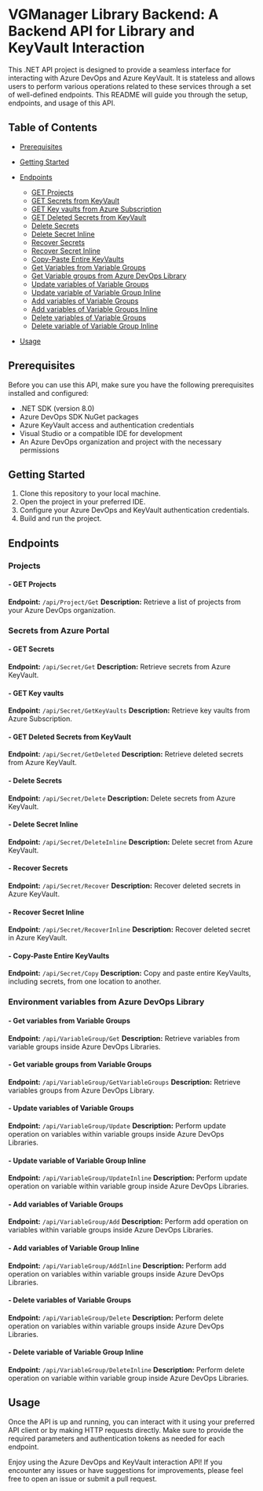 # VGManager Library Backend: A Backend API for Library and KeyVault Interaction

This .NET API project is designed to provide a seamless interface for interacting with Azure DevOps and Azure KeyVault. It is stateless and allows users to perform various operations related to these services through a set of well-defined endpoints. This README will guide you through the setup, endpoints, and usage of this API.

## Table of Contents
- [Prerequisites](#prerequisites)
- [Getting Started](#getting-started)
- [Endpoints](#endpoints)
  - [GET Projects](#get-projects)
  - [GET Secrets from KeyVault](#get-secrets)
  - [GET Key vaults from Azure Subscription](#get-key-vaults)
  - [GET Deleted Secrets from KeyVault](#get-deleted-secrets-from-keyvault)
  - [Delete Secrets](#delete-secrets)
  - [Delete Secret Inline](#delete-secret-inline)
  - [Recover Secrets](#recover-secrets)
  - [Recover Secret Inline](#recover-secret-inline)
  - [Copy-Paste Entire KeyVaults](#copy-paste-entire-keyvaults)
  - [Get Variables from Variable Groups](#get-variables-from-variable-groups)
  - [Get Variable groups from Azure DevOps Library](#get-variable-groups-from-variable-groups)
  - [Update variables of Variable Groups](#update-variables-of-variable-groups)
  - [Update variable of Variable Group Inline](#update-variable-of-variable-group-inline)
  - [Add variables of Variable Groups](#add-variables-of-variable-groups)
  - [Add variables of Variable Groups Inline](#add-variables-of-variable-group-inline)
  - [Delete variables of Variable Groups](#delete-variables-of-variable-groups)
  - [Delete variable of Variable Group Inline](#delete-variable-of-variable-group-inline)

- [Usage](#usage)

## Prerequisites
Before you can use this API, make sure you have the following prerequisites installed and configured:

- .NET SDK (version 8.0)
- Azure DevOps SDK NuGet packages
- Azure KeyVault access and authentication credentials
- Visual Studio or a compatible IDE for development
- An Azure DevOps organization and project with the necessary permissions

## Getting Started
1. Clone this repository to your local machine.
2. Open the project in your preferred IDE.
3. Configure your Azure DevOps and KeyVault authentication credentials.
4. Build and run the project.

## Endpoints

### Projects
#### - GET Projects

**Endpoint:** `/api/Project/Get`
**Description:** Retrieve a list of projects from your Azure DevOps organization.

### Secrets from Azure Portal
#### - GET Secrets

**Endpoint:** `/api/Secret/Get`
**Description:** Retrieve secrets from Azure KeyVault.

#### - GET Key vaults

**Endpoint:** `/api/Secret/GetKeyVaults`
**Description:** Retrieve key vaults from Azure Subscription.

#### - GET Deleted Secrets from KeyVault

**Endpoint:** `/api/Secret/GetDeleted`
**Description:** Retrieve deleted secrets from Azure KeyVault.

#### - Delete Secrets

**Endpoint:** `/api/Secret/Delete`
**Description:** Delete secrets from Azure KeyVault.

#### - Delete Secret Inline

**Endpoint:** `/api/Secret/DeleteInline`
**Description:** Delete secret from Azure KeyVault.

#### - Recover Secrets

**Endpoint:** `/api/Secret/Recover`
**Description:** Recover deleted secrets in Azure KeyVault.

#### - Recover Secret Inline

**Endpoint:** `/api/Secret/RecoverInline`
**Description:** Recover deleted secret in Azure KeyVault.

#### - Copy-Paste Entire KeyVaults

**Endpoint:** `/api/Secret/Copy`
**Description:** Copy and paste entire KeyVaults, including secrets, from one location to another.

### Environment variables from Azure DevOps Library

#### - Get variables from Variable Groups

**Endpoint:** `/api/VariableGroup/Get`
**Description:** Retrieve variables from variable groups inside Azure DevOps Libraries.

#### - Get variable groups from Variable Groups

**Endpoint:** `/api/VariableGroup/GetVariableGroups`
**Description:** Retrieve variables groups from Azure DevOps Library.

#### - Update variables of Variable Groups

**Endpoint:** `/api/VariableGroup/Update`
**Description:** Perform update operation on variables within variable groups inside Azure DevOps Libraries.

#### - Update variable of Variable Group Inline

**Endpoint:** `/api/VariableGroup/UpdateInline`
**Description:** Perform update operation on variable within variable group inside Azure DevOps Libraries.

#### - Add variables of Variable Groups

**Endpoint:** `/api/VariableGroup/Add`
**Description:** Perform add operation on variables within variable groups inside Azure DevOps Libraries.

#### - Add variables of Variable Group Inline

**Endpoint:** `/api/VariableGroup/AddInline`
**Description:** Perform add operation on variables within variable groups inside Azure DevOps Libraries.

#### - Delete variables of Variable Groups

**Endpoint:** `/api/VariableGroup/Delete`
**Description:** Perform delete operation on variables within variable groups inside Azure DevOps Libraries.

#### - Delete variable of Variable Group Inline

**Endpoint:** `/api/VariableGroup/DeleteInline`
**Description:** Perform delete operation on variable within variable group inside Azure DevOps Libraries.

## Usage
Once the API is up and running, you can interact with it using your preferred API client or by making HTTP requests directly. Make sure to provide the required parameters and authentication tokens as needed for each endpoint.

Enjoy using the Azure DevOps and KeyVault interaction API! If you encounter any issues or have suggestions for improvements, please feel free to open an issue or submit a pull request.